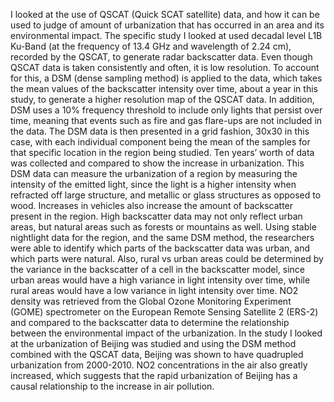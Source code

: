 I looked at the use of QSCAT (Quick SCAT satellite) data, and how it can be used to judge of amount of urbanization that has occurred in an area and its environmental impact. The specific study I looked at used decadal level L1B Ku-Band (at the frequency of 13.4 GHz and wavelength of 2.24 cm), recorded by the QSCAT, to generate radar backscatter data. Even though QSCAT data is taken consistently and often, it is low resolution. To account for this, a DSM (dense sampling method) is applied to the data, which takes the mean values of the backscatter intensity over time, about a year in this study, to generate a higher resolution map of the QSCAT data. In addition, DSM uses a 10% frequency threshold to include only lights that persist over time, meaning that events such as fire and gas flare-ups are not included in the data. The DSM data is then presented in a grid fashion, 30x30 in this case, with each individual component being the mean of the samples for that specific location in the region being studied. Ten years’ worth of data was collected and compared to show the increase in urbanization. This DSM data can measure the urbanization of a region by measuring the intensity of the emitted light, since the light is a higher intensity when refracted off large structure, and metallic or glass structures as opposed to wood. Increases in vehicles also increase the amount of backscatter present in the region. High backscatter data may not only reflect urban areas, but natural areas such as forests or mountains as well. Using stable nightlight data for the region, and the same DSM method, the researchers were able to identify which parts of the backscatter data was urban, and which parts were natural. Also, rural vs urban areas could be determined by the variance in the backscatter of a cell in the backscatter model, since urban areas would have a high variance in light intensity over time, while rural areas would have a low variance in light intensity over time. NO2 density was retrieved from the Global Ozone Monitoring Experiment (GOME) spectrometer on the European Remote Sensing Satellite 2 (ERS-2) and compared to the backscatter data to determine the relationship between the environmental impact of the urbanization. In the study I looked at the urbanization of Beijing was studied and using the DSM method combined with the QSCAT data, Beijing was shown to have quadrupled urbanization from 2000-2010. NO2 concentrations in the air also greatly increased, which suggests that the rapid urbanization of Beijing has a causal relationship to the increase in air pollution.
